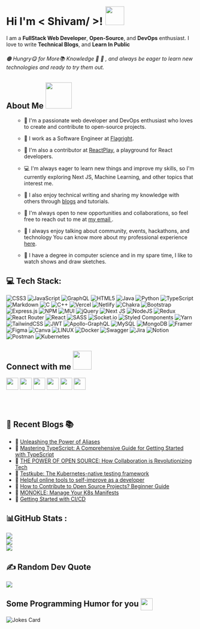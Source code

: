 <!---<div align="center">
<img width="100%" height = "250px" src="https://res.cloudinary.com/dbjmy6wdu/image/upload/v1680006498/Blue_Gradient_Modern_Youtube_Intro_do34jl.png" alt="cover" />
</div> --->  

<h1> Hi I'm < Shivam/ >! <img src = "https://raw.githubusercontent.com/rahulbanerjee26/githubProfileReadmeGenerator/main/gifs/wave.gif" width = 50px height='50px'> </h1>
<p align='center'>
  
</p>
  <div size='20px'>I am a <b>FullStack Web Developer</b>, <b>Open-Source</b>, and <b>DevOps</b> enthusiast. I love to write <b>Technical Blogs</b>, and <b>Learn In Public</b>
</div>
  <h6>
🟠 Hungry😋 for More📚 Knowledge 🤠
🔵 , and always be eager to learn new technologies and ready to try them out. 
  </h6>
  
<!-- ![visitors](https://visitor-badge.glitch.me/badge?page_id=https://github.com/Shivam-Katare.https://github.com/Shivam-Katare) -->
  
<h2> About Me<span> <img src = "https://raw.githubusercontent.com/rahulbanerjee26/githubProfileReadmeGenerator/main/gifs/eatSleepCodeRepeat.gif" width = 70px height='70px'></span></h2>
  <ul>
    
- 🧑 I'm a passionate web developer and DevOps enthusiast who loves to create and contribute to open-source projects.
- 💼 I work as a Software Engineer at [Flagright](https://www.flagright.com/).
- 🤝 I'm also a contributor at [ReactPlay](https://reactplay.io/), a playground for React developers.
- 💻 I'm always eager to learn new things and improve my skills, so I'm currently exploring Next JS, Machine Learning, and other topics that interest me.
- 📝 I also enjoy technical writing and sharing my knowledge with others through <a href="https://personal-portfolio-ebon-mu.vercel.app/blogs" target="_blank">blogs</a> and tutorials.
- :handshake: I'm always open to new opportunities and collaborations, so feel free to reach out to me at <a href="mailto:katare27451@gmail.com" target="_blank"> my email </a>.
- 🤗 I always enjoy talking about community, events, hackathons, and technology You can know more about my professional experience <a href="https://personal-portfolio-ebon-mu.vercel.app/" target="_blank">here</a>.
- 🏫 I have a degree in computer science and in my spare time, I like to watch shows and draw sketches.

  </ul>

<!-- Tech Stack Start -->

## 💻 Tech Stack:
![CSS3](https://img.shields.io/badge/css3-%231572B6.svg?style=plastic&logo=css3&logoColor=white) 
![JavaScript](https://img.shields.io/badge/javascript-%23323330.svg?style=plastic&logo=javascript&logoColor=%23F7DF1E)
![GraphQL](https://img.shields.io/badge/-GraphQL-E10098?style=plastic&logo=graphql&logoColor=white) 
![HTML5](https://img.shields.io/badge/html5-%23E34F26.svg?style=plastic&logo=html5&logoColor=white) 
![Java](https://img.shields.io/badge/java-%23ED8B00.svg?style=plastic&logo=java&logoColor=white) 
![Python](https://img.shields.io/badge/python-3670A0?style=plastic&logo=python&logoColor=ffdd54) 
![TypeScript](https://img.shields.io/badge/typescript-%23007ACC.svg?style=plastic&logo=typescript&logoColor=white) 
![Markdown](https://img.shields.io/badge/markdown-%23000000.svg?style=plastic&logo=markdown&logoColor=white) 
![C](https://img.shields.io/badge/c-%2300599C.svg?style=plastic&logo=c&logoColor=white) 
![C++](https://img.shields.io/badge/c++-%2300599C.svg?style=plastic&logo=c%2B%2B&logoColor=white) 
![Vercel](https://img.shields.io/badge/vercel-%23000000.svg?style=plastic&logo=vercel&logoColor=white) 
![Netlify](https://img.shields.io/badge/netlify-%23000000.svg?style=plastic&logo=netlify&logoColor=#00C7B7) 
![Chakra](https://img.shields.io/badge/chakra-%234ED1C5.svg?style=plastic&logo=chakraui&logoColor=white) 
![Bootstrap](https://img.shields.io/badge/bootstrap-%23563D7C.svg?style=plastic&logo=bootstrap&logoColor=white) 
![Express.js](https://img.shields.io/badge/express.js-%23404d59.svg?style=plastic&logo=express&logoColor=%2361DAFB) 
![NPM](https://img.shields.io/badge/NPM-%23000000.svg?style=plastic&logo=npm&logoColor=white) 
![MUI](https://img.shields.io/badge/MUI-%230081CB.svg?style=plastic&logo=material-ui&logoColor=white) 
![jQuery](https://img.shields.io/badge/jquery-%230769AD.svg?style=plastic&logo=jquery&logoColor=white) 
![Next JS](https://img.shields.io/badge/Next-black?style=plastic&logo=next.js&logoColor=white) 
![NodeJS](https://img.shields.io/badge/node.js-6DA55F?style=plastic&logo=node.js&logoColor=white) 
![Redux](https://img.shields.io/badge/redux-%23593d88.svg?style=plastic&logo=redux&logoColor=white) 
![React Router](https://img.shields.io/badge/React_Router-CA4245?style=plastic&logo=react-router&logoColor=white) 
![React](https://img.shields.io/badge/react-%2320232a.svg?style=plastic&logo=react&logoColor=%2361DAFB) 
![SASS](https://img.shields.io/badge/SASS-hotpink.svg?style=plastic&logo=SASS&logoColor=white) 
![Socket.io](https://img.shields.io/badge/Socket.io-black?style=plastic&logo=socket.io&badgeColor=010101) 
![Styled Components](https://img.shields.io/badge/styled--components-DB7093?style=plastic&logo=styled-components&logoColor=white) 
![Yarn](https://img.shields.io/badge/yarn-%232C8EBB.svg?style=plastic&logo=yarn&logoColor=white) 
![TailwindCSS](https://img.shields.io/badge/tailwindcss-%2338B2AC.svg?style=plastic&logo=tailwind-css&logoColor=white) 
![JWT](https://img.shields.io/badge/JWT-black?style=plastic&logo=JSON%20web%20tokens) 
![Apollo-GraphQL](https://img.shields.io/badge/-ApolloGraphQL-311C87?style=plastic&logo=apollo-graphql) 
![MySQL](https://img.shields.io/badge/mysql-%2300f.svg?style=plastic&logo=mysql&logoColor=white) 
![MongoDB](https://img.shields.io/badge/MongoDB-%234ea94b.svg?style=plastic&logo=mongodb&logoColor=white) 
![Framer](https://img.shields.io/badge/Framer-black?style=plastic&logo=framer&logoColor=blue) 	
![Figma](https://img.shields.io/badge/figma-%23F24E1E.svg?style=plastic&logo=figma&logoColor=white) 
![Canva](https://img.shields.io/badge/Canva-%2300C4CC.svg?style=plastic&logo=Canva&logoColor=white) 
![LINUX](https://img.shields.io/badge/Linux-FCC624?style=plastic&logo=linux&logoColor=black) 
![Docker](https://img.shields.io/badge/docker-%230db7ed.svg?style=plastic&logo=docker&logoColor=white) 
![Swagger](https://img.shields.io/badge/-Swagger-%23Clojure?style=plastic&logo=swagger&logoColor=white) 
![Jira](https://img.shields.io/badge/jira-%230A0FFF.svg?style=plastic&logo=jira&logoColor=white) 
![Notion](https://img.shields.io/badge/Notion-%23000000.svg?style=plastic&logo=notion&logoColor=white) 
![Postman](https://img.shields.io/badge/Postman-FF6C37?style=plastic&logo=postman&logoColor=white) 
![Kubernetes](https://img.shields.io/badge/kubernetes-%23326ce5.svg?style=plastic&logo=kubernetes&logoColor=white)

<h2> Connect with me <img src='https://raw.githubusercontent.com/rahulbanerjee26/githubProfileReadmeGenerator/main/gifs/handShake.gif' width="50px" height=50px> </h2>
<a href = 'https://www.linkedin.com/in/https://www.linkedin.com/in/shivam-katare-aa80b218b/'> <img width = '32px' align= 'center' src="https://raw.githubusercontent.com/rahulbanerjee26/githubAboutMeGenerator/main/icons/linked-in-alt.svg"/></a> 
<a href = 'https://www.twitter.com/https://twitter.com/Shivamkatare_27'> <img width = '32px' align= 'center' src="https://raw.githubusercontent.com/rahulbanerjee26/githubAboutMeGenerator/main/icons/twitter.svg"/></a> 
<a href = 'https://personal-portfolio-ebon-mu.vercel.app/'> <img width = '32px' align= 'center' src="https://raw.githubusercontent.com/rahulbanerjee26/githubAboutMeGenerator/main/icons/portfolio.png"/></a> 
<a href = 'https://www.github.com/https://github.com/Shivam-Katare'> <img width = '32px' align= 'center' src="https://raw.githubusercontent.com/rahulbanerjee26/githubAboutMeGenerator/main/icons/github.svg"/></a> 
<a href = 'https://www.showwcase.com/shivam-katare'> <img width = '32px' align= 'center' src="https://www.freeiconspng.com/thumbs/world-icon-png/world-icon-png-6.png"/></a>
<a href = 'https://shivamkatareblog.hashnode.dev/'> <img width = '32px' align= 'center' src="https://cdn.hashnode.com/res/hashnode/image/upload/v1611902473383/CDyAuTy75.png?auto=compress"/></a>

  <br /> <br />
  
## 📙 Recent Blogs 📚


<!-- BLOG-POST-LIST:START -->
- 📖 [Unleashing the Power of Aliases](https://blog.reactplay.io/unleashing-the-power-of-aliases-simplify-your-javascript-imports)
- 📖 [Mastering TypeScript: A Comprehensive Guide for Getting Started with TypeScript](https://blog.reactplay.io/mastering-typescript-a-comprehensive-guide-for-getting-started-with-typescript)
- 📖 [THE POWER OF OPEN SOURCE: How Collaboration is Revolutionizing Tech](https://shivamkatareblog.hashnode.dev/the-power-of-open-source-how-collaboration-is-revolutionizing-tech)
- 📖 [Testkube: The Kubernetes-native testing framework](https://blog.kubeworld.org/testkube-the-kubernetes-native-testing-framework)
- 📖 [Helpful online tools to self-improve as a developer](https://shivamkatareblog.hashnode.dev/helpful-online-tools-to-self-improve-as-a-developer)
- 📖 [How to Contribute to Open Source Projects? Beginner Guide](https://fuelerhq.hashnode.dev/how-to-contribute-to-open-source-projects-beginner-guide)
- 📖 [MONOKLE: Manage Your K8s Manifests](https://blog.kubeworld.org/monokle-manage-your-k8s-manifests)
- 📖 [Getting Started with CI/CD](https://www.showwcase.com/show/18548/what-is-cicd)
<!-- BLOG-POST-LIST:END -->

## 📊GitHub Stats :
![](https://github-readme-stats.vercel.app/api?username=Shivam-Katare&theme=tokyonight&hide_border=true&include_all_commits=false&count_private=true&show_icons=true)<br/>
![](https://github-readme-streak-stats.herokuapp.com/?user=Shivam-Katare&theme=tokyonight&hide_border=true)<br/>
![](https://github-readme-stats.vercel.app/api/top-langs/?username=Shivam-Katare&theme=tokyonight&hide_border=true&include_all_commits=false&count_private=true&layout=compact)

  ## ✍️ Random Dev Quote
![](https://quotes-github-readme.vercel.app/api?type=horizontal&theme=radical)
  
  <h2> Some Programming Humor for you <img align ='center' src='https://raw.githubusercontent.com/rahulbanerjee26/githubProfileReadmeGenerator/main/gifs/winkFace.gif' width = '32px' height= '32px'></h2>

![Jokes Card](https://readme-jokes.vercel.app/api?theme=default)
  
<!---
Shivam-Katare/Shivam-Katare is a ✨ special ✨ repository because its `README.md` (this file) appears on your GitHub profile.
You can click the Preview link to take a look at your changes.
--->

